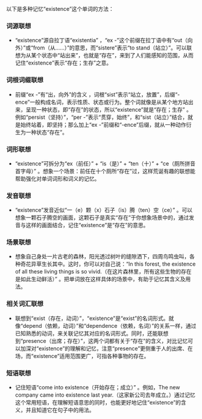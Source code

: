 以下是多种记忆“existence”这个单词的方法：

### 词源联想
 - “existence”源自拉丁语“existentia” ，“ex -”这个前缀在拉丁语中有“out（向外）”或“from（从……）”的意思，而“sistere”表示“to stand（站立）”。可以联想为从某个状态中“站出来”，也就是“存在”，来到了人们能感知的范围，从而记住“existence”表示“存在；生存”之意。

### 词根词缀联想
 - 前缀“ex -”有“出，向外”的含义 ，词根“sist”表示“站立，放置”，后缀“-ence”一般构成名词，表示性质、状态或行为。整个词就像是从某个地方站出来，呈现一种状态，即“存在”的状态，所以“existence”就是“存在；生存” 。例如“persist（坚持）”，“per -”表示“贯穿，始终”，和“sist（站立）”结合，就是始终站着，即坚持；那么加上“ex -”前缀和“-ence”后缀，就从一种动作衍生为一种状态“存在”。

### 词形联想
 - “existence”可拆分为“ex（前任）” + “is（是）” + “ten（十）” + “ce（厕所拼音首字母）” 。想象一个场景：前任在十个厕所“存在”过，这样荒诞有趣的联想能帮助强化对单词词形和词义的记忆。

### 发音联想
 - “existence”发音近似“一（e）颗（x）石子（is）腾（ten）空（ce）” 。可以想象一颗石子腾空的画面，这颗石子是真实“存在”于你想象场景中的，通过发音与这样的画面结合，记住“existence”是“存在”的意思。

### 场景联想
 - 想象自己身处一片古老的森林，阳光透过树叶的缝隙洒下，四周鸟鸣虫叫，各种奇花异草生长其中。这时，你可以对自己说：“In this forest, the existence of all these living things is so vivid.（在这片森林里，所有这些生物的存在是如此生动鲜活）” 。把单词放在这样具体的场景中，有助于记忆其含义及用法。

### 相关词汇联想
 - 联想到“exist（存在，动词）”，“existence”是“exist”的名词形式。就像“depend（依赖，动词）”和“dependence（依赖，名词）”的关系一样，通过已知熟悉的动词，来关联记忆其对应的名词形式。同时，还能联想到“presence（出席；存在）”，这两个词都有关于“存在”的含义，对比记忆可以加深对“existence”的理解和记忆，注意“presence”更侧重于人的出席、在场，而“existence”适用范围更广，可指各种事物的存在。

### 短语联想
 - 记住短语“come into existence（开始存在；成立）” 。例如，The new company came into existence last year.（这家新公司去年成立。）通过记忆这个常用短语，在理解短语意思的同时，也能更好地记住“existence”的含义，并且知道它在句子中的用法。 